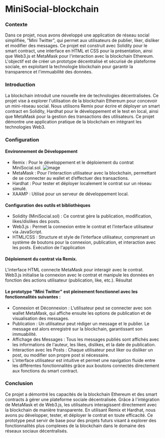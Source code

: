 # MiniSocial-blockchain
### Contexte
Dans ce projet, nous avons développé une application de réseau social simplifiée, "Mini Twitter", qui permet aux utilisateurs de publier, liker, disliker et modifier des messages. Ce projet est construit avec Solidity pour le smart contract, une interface en HTML et CSS pour la présentation, ainsi que Web3.js et MetaMask pour l'interaction avec la blockchain Ethereum. L'objectif est de créer un prototype décentralisé et sécurisé de plateforme sociale, en exploitant la technologie blockchain pour garantir la transparence et l'immuabilité des données.

### Introduction
La blockchain introduit une nouvelle ère de technologies décentralisées. Ce projet vise à explorer l'utilisation de la blockchain Ethereum pour concevoir un mini-réseau social. Nous utilisons Remix pour écrire et déployer un smart contract en Solidity, Hardhat pour le développement et le test en local, ainsi que MetaMask pour la gestion des transactions des utilisateurs. Ce projet démontre une application pratique de la blockchain en intégrant les technologies Web3.

### Configuration
#### Environnement de Développement
- Remix : Pour le développement et le déploiement du contrat MiniSocial.sol.
  ![image](https://github.com/user-attachments/assets/153288b3-e202-435b-ac78-e870bd6a611e)
- MetaMask : Pour l’interaction utilisateur avec la blockchain, permettant de se connecter au wallet et d’effectuer des transactions.
- Hardhat : Pour tester et déployer localement le contrat sur un réseau simulé.
- XAAMP : Utilisé pour un serveur de développement local.
#### Configuration des outils et bibliothèques
- Solidity (MiniSocial.sol) : Ce contrat gère la publication, modification, likes/dislikes des posts.
- Web3.js : Permet la connexion entre le contrat et l’interface utilisateur via JavaScript.
- HTML/CSS : Structure et style de l’interface utilisateur, comprenant un système de boutons pour la connexion, publication, et interaction avec les posts.
Exécution de l'application
#### Déploiement du contrat via Remix.
L'interface HTML connecte MetaMask pour interagir avec le contrat.
Web3.js initialise la connexion avec le contrat et manipule les données en fonction des actions utilisateur (publication, like, etc.).
Résultat

#### Le prototype "Mini Twitter" est pleinement fonctionnel avec les fonctionnalités suivantes :

- Connexion et Déconnexion : L'utilisateur peut se connecter avec son wallet MetaMask, qui affiche ensuite les options de publication et de visualisation des messages.
- Publication : Un utilisateur peut rédiger un message et le publier. Le message est alors enregistré sur la blockchain, garantissant son immuabilité.
- Affichage des Messages : Tous les messages publiés sont affichés avec les informations de l'auteur, les likes, dislikes, et la date de publication.
- Interaction avec les Posts : Chaque utilisateur peut liker ou disliker un post, ou modifier son propre post si nécessaire.
- L'interface utilisateur est intuitive et permet une navigation fluide entre les différentes fonctionnalités grâce aux boutons connectés directement aux fonctions du smart contract.

### Conclusion
Ce projet a démontré les capacités de la blockchain Ethereum et des smart contracts à gérer une plateforme sociale décentralisée. Grâce à l'intégration de MetaMask et de Web3.js, les utilisateurs interagissent directement avec la blockchain de manière transparente. En utilisant Remix et Hardhat, nous avons pu développer, tester, et déployer le contrat en toute efficacité. Ce prototype peut servir de base pour des projets futurs visant à explorer des fonctionnalités plus complexes de la blockchain dans le domaine des réseaux sociaux décentralisés.

